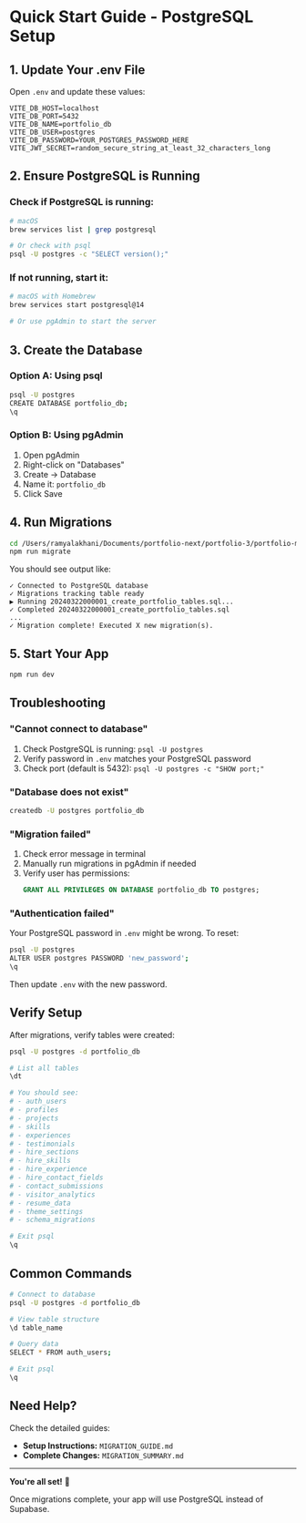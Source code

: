 # Quick Start Guide - PostgreSQL Setup

## 1. Update Your .env File

Open `.env` and update these values:

```env
VITE_DB_HOST=localhost
VITE_DB_PORT=5432
VITE_DB_NAME=portfolio_db
VITE_DB_USER=postgres
VITE_DB_PASSWORD=YOUR_POSTGRES_PASSWORD_HERE
VITE_JWT_SECRET=random_secure_string_at_least_32_characters_long
```

## 2. Ensure PostgreSQL is Running

### Check if PostgreSQL is running:
```bash
# macOS
brew services list | grep postgresql

# Or check with psql
psql -U postgres -c "SELECT version();"
```

### If not running, start it:
```bash
# macOS with Homebrew
brew services start postgresql@14

# Or use pgAdmin to start the server
```

## 3. Create the Database

### Option A: Using psql
```bash
psql -U postgres
CREATE DATABASE portfolio_db;
\q
```

### Option B: Using pgAdmin
1. Open pgAdmin
2. Right-click on "Databases"
3. Create → Database
4. Name it: `portfolio_db`
5. Click Save

## 4. Run Migrations

```bash
cd /Users/ramyalakhani/Documents/portfolio-next/portfolio-3/portfolio-me
npm run migrate
```

You should see output like:
```
✓ Connected to PostgreSQL database
✓ Migrations tracking table ready
▶ Running 20240322000001_create_portfolio_tables.sql...
✓ Completed 20240322000001_create_portfolio_tables.sql
...
✓ Migration complete! Executed X new migration(s).
```

## 5. Start Your App

```bash
npm run dev
```

## Troubleshooting

### "Cannot connect to database"
1. Check PostgreSQL is running: `psql -U postgres`
2. Verify password in `.env` matches your PostgreSQL password
3. Check port (default is 5432): `psql -U postgres -c "SHOW port;"`

### "Database does not exist"
```bash
createdb -U postgres portfolio_db
```

### "Migration failed"
1. Check error message in terminal
2. Manually run migrations in pgAdmin if needed
3. Verify user has permissions:
   ```sql
   GRANT ALL PRIVILEGES ON DATABASE portfolio_db TO postgres;
   ```

### "Authentication failed"
Your PostgreSQL password in `.env` might be wrong. To reset:
```bash
psql -U postgres
ALTER USER postgres PASSWORD 'new_password';
\q
```
Then update `.env` with the new password.

## Verify Setup

After migrations, verify tables were created:

```bash
psql -U postgres -d portfolio_db

# List all tables
\dt

# You should see:
# - auth_users
# - profiles
# - projects
# - skills
# - experiences
# - testimonials
# - hire_sections
# - hire_skills
# - hire_experience
# - hire_contact_fields
# - contact_submissions
# - visitor_analytics
# - resume_data
# - theme_settings
# - schema_migrations

# Exit psql
\q
```

## Common Commands

```bash
# Connect to database
psql -U postgres -d portfolio_db

# View table structure
\d table_name

# Query data
SELECT * FROM auth_users;

# Exit psql
\q
```

## Need Help?

Check the detailed guides:
- **Setup Instructions:** `MIGRATION_GUIDE.md`
- **Complete Changes:** `MIGRATION_SUMMARY.md`

---

**You're all set!** 🎉

Once migrations complete, your app will use PostgreSQL instead of Supabase.
